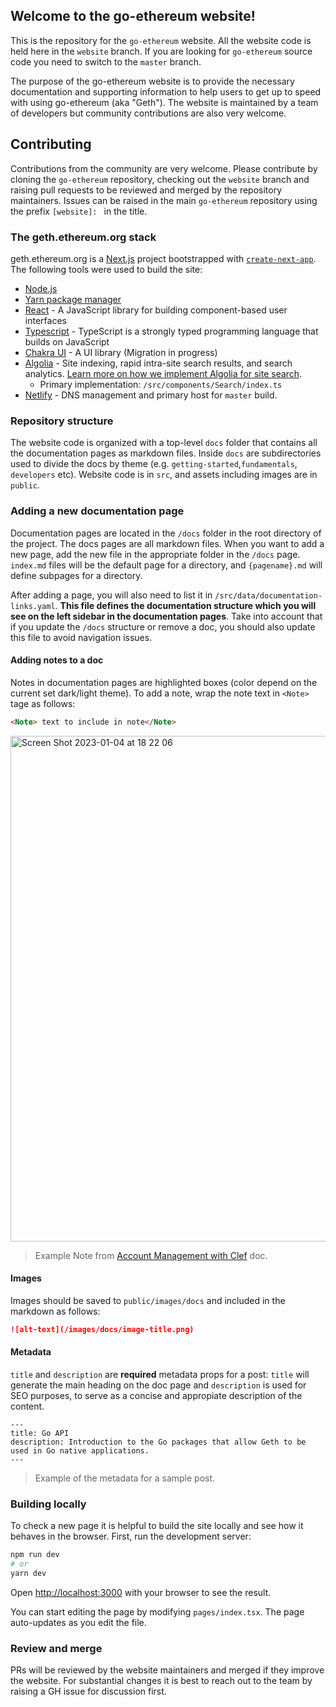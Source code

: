## Welcome to the go-ethereum website!

This is the repository for the `go-ethereum` website. All the website code is held here in the `website` branch. If you are looking for `go-ethereum` source code you need to switch to the `master` branch.

The purpose of the go-ethereum website is to provide the necessary documentation and supporting information to help users to get up to speed with using go-ethereum (aka "Geth"). The website is maintained by a team of developers but community contributions are also very welcome.

## Contributing

Contributions from the community are very welcome. Please contribute by cloning the `go-ethereum` repository, checking out the `website` branch and raising pull requests to be reviewed and merged by the repository maintainers. Issues can be raised in the main `go-ethereum` repository using the prefix `[website]: ` in the title.

### The geth.ethereum.org stack

geth.ethereum.org is a [Next.js](https://nextjs.org/) project bootstrapped with [`create-next-app`](https://github.com/vercel/next.js/tree/canary/packages/create-next-app). The following tools were used to build the site:

- [Node.js](https://nodejs.org/)
- [Yarn package manager](https://yarnpkg.com/cli/install)
- [React](https://reactjs.org/) - A JavaScript library for building component-based user interfaces
- [Typescript](https://www.typescriptlang.org/) - TypeScript is a strongly typed programming language that builds on JavaScript
- [Chakra UI](https://chakra-ui.com/) - A UI library (Migration in progress)
- [Algolia](https://www.algolia.com/) - Site indexing, rapid intra-site search results, and search analytics. [Learn more on how we implement Algolia for site search](./docs/ALGOLIA_DOCSEARCH.md).
  - Primary implementation: `/src/components/Search/index.ts`
- [Netlify](https://www.netlify.com/) - DNS management and primary host for `master` build.

### Repository structure

The website code is organized with a top-level `docs` folder that contains all the documentation pages as markdown files. Inside `docs` are subdirectories used to divide the docs by theme (e.g. `getting-started`,`fundamentals`, `developers` etc). Website code is in `src`, and assets including images are in `public`.

### Adding a new documentation page

Documentation pages are located in the `/docs` folder in the root directory of the project. The docs pages are all markdown files. When you want to add a new page, add the new file in the appropriate folder in the `/docs` page. `index.md` files will be the default page for a directory, and `{pagename}.md` will define subpages for a directory.

After adding a page, you will also need to list it in `/src/data/documentation-links.yaml`. **This file defines the documentation structure which you will see on the left sidebar in the documentation pages**. Take into account that if you update the `/docs` structure or remove a doc, you should also update this file to avoid navigation issues.

#### Adding notes to a doc

Notes in documentation pages are highlighted boxes (color depend on the current set dark/light theme). To add a note, wrap the note text in `<Note>` tage as follows:

```markdown
<Note> text to include in note</Note>
```

<img width="809" alt="Screen Shot 2023-01-04 at 18 22 06" src="https://user-images.githubusercontent.com/948922/210652463-1fc0370e-815c-427d-9eff-64199a300460.png">

> Example Note from [Account Management with Clef](https://geth.ethereum.org/docs/fundamentals/account-management) doc.

#### Images

Images should be saved to `public/images/docs` and included in the markdown as follows:

```markdown
![alt-text](/images/docs/image-title.png)
```

#### Metadata

`title` and `description` are **required** metadata props for a post: `title` will generate the main heading on the doc page and `description` is used for SEO purposes, to serve as a concise and appropiate description of the content.

```
---
title: Go API
description: Introduction to the Go packages that allow Geth to be used in Go native applications.
---
```

> Example of the metadata for a sample post.

### Building locally

To check a new page it is helpful to build the site locally and see how it behaves in the browser. First, run the development server:

```bash
npm run dev
# or
yarn dev
```

Open [http://localhost:3000](http://localhost:3000) with your browser to see the result.

You can start editing the page by modifying `pages/index.tsx`. The page auto-updates as you edit the file.

### Review and merge

PRs will be reviewed by the website maintainers and merged if they improve the website. For substantial changes it is best to reach out to the team by raising a GH issue for discussion first.
